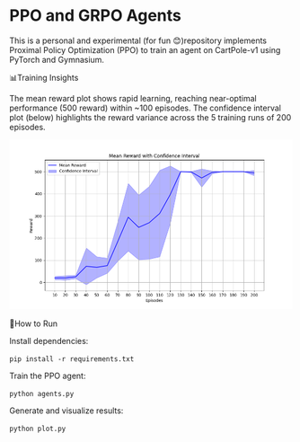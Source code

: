 # PPO and GRPO Agents

This is a personal and experimental (for fun 😊)repository implements Proximal Policy Optimization (PPO) to train an agent on CartPole-v1 using PyTorch and Gymnasium. 

📊Training Insights

The mean reward plot shows rapid learning, reaching near-optimal performance (500 reward) within ~100 episodes.
The confidence interval plot (below) highlights the reward variance across the 5 training runs of 200 episodes.

![training](plots/confidence_interval.png)




🚀How to Run

Install dependencies:

`pip install -r requirements.txt`

Train the PPO agent:

`python agents.py`

Generate and visualize results:

`python plot.py`



